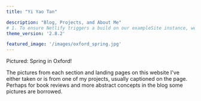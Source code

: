 ```yaml
---
title: "Yi Yao Tan"

description: "Blog, Projects, and About Me"
# 1. To ensure Netlify triggers a build on our exampleSite instance, we need to change a file in the exampleSite directory.
theme_version: '2.8.2'

featured_image: '/images/oxford_spring.jpg'
---
```

Pictured: Spring in Oxford!

The pictures from each section and landing pages on this website I've either taken or is from one of my projects, usually captioned on the page. Perhaps for book reviews and more abstract concepts in the blog some pictures are borrowed.